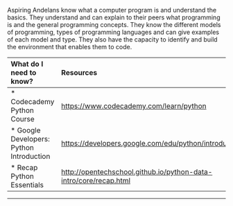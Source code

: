 Aspiring Andelans know what a computer program is and understand the basics. They understand and can explain to their peers what programming is and the general programming concepts. They know the different models of programming, types of programming languages and can give examples of each model and type. They also have the capacity to identify and build the environment that enables them to code.



| What do I need to know?   |      Resources      |
|:-------------|:------------------|
| * Codecademy Python Course|https://www.codecademy.com/learn/python|
| * Google Developers: Python Introduction|https://developers.google.com/edu/python/introduction|
| * Recap Python Essentials|http://opentechschool.github.io/python-data-intro/core/recap.html|

----------
